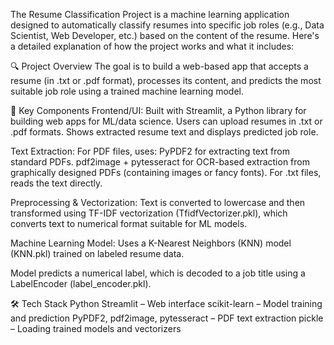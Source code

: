 The Resume Classification Project is a machine learning application designed to automatically classify resumes into specific job roles (e.g., Data Scientist, Web Developer, etc.) based on the content of the resume. Here's a detailed explanation of how the project works and what it includes:

🔍 Project Overview
The goal is to build a web-based app that accepts a resume (in .txt or .pdf format), processes its content, and predicts the most suitable job role using a trained machine learning model.

🧠 Key Components
Frontend/UI:
Built with Streamlit, a Python library for building web apps for ML/data science.
Users can upload resumes in .txt or .pdf formats.
Shows extracted resume text and displays predicted job role.

Text Extraction:
For PDF files, uses:
PyPDF2 for extracting text from standard PDFs.
pdf2image + pytesseract for OCR-based extraction from graphically designed PDFs (containing images or fancy fonts).
For .txt files, reads the text directly.

Preprocessing & Vectorization:
Text is converted to lowercase and then transformed using TF-IDF vectorization (TfidfVectorizer.pkl), which converts text to numerical format suitable for ML models.

Machine Learning Model:
Uses a K-Nearest Neighbors (KNN) model (KNN.pkl) trained on labeled resume data.

Model predicts a numerical label, which is decoded to a job title using a LabelEncoder (label_encoder.pkl).

🛠️ Tech Stack
Python
Streamlit – Web interface
scikit-learn – Model training and prediction
PyPDF2, pdf2image, pytesseract – PDF text extraction
pickle – Loading trained models and vectorizers
